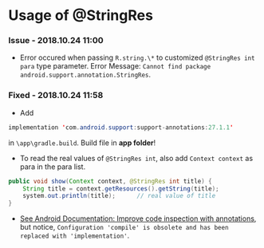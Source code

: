 Usage of @StringRes
===============================
### Issue - 2018.10.24 11:00
* Error occured when passing `R.string.\*` to customized `@StringRes int para` type parameter. 
Error Message: `Cannot find package android.support.annotation.StringRes`.


### Fixed - 2018.10.24 11:58
* Add
```java
implementation 'com.android.support:support-annotations:27.1.1'
```
in `\app\gradle.build`. Build file in **app folder**!
* To read the real values of `@StringRes int`, also add `Context context` as para in the para list.
```java
public void show(Context context, @StringRes int title) {
	String title = context.getResources().getString(title);
	system.out.println(title);		// real value of title
}
```
* [See Android Documentation: Improve code inspection with annotations](https://developer.android.com/studio/write/annotations?hl=zh-cn), but notice, `Configuration 'compile' is obsolete and has been replaced with 'implementation'`.